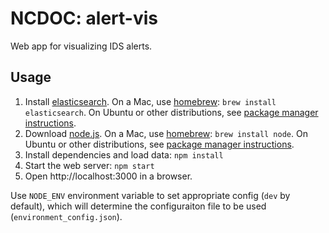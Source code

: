 NCDOC: alert-vis
================

Web app for visualizing IDS alerts.

## Usage

1. Install [elasticsearch](http://www.elasticsearch.org/overview/elkdownloads/). On a Mac, use [homebrew](http://brew.sh/): `brew install elasticsearch`. On Ubuntu or other distributions, see [package manager instructions](http://www.elasticsearch.org/guide/en/elasticsearch/reference/current/setup-repositories.html).
1. Download [node.js](http://nodejs.org/). On a Mac, use [homebrew](http://brew.sh/): `brew install node`. On Ubuntu or other distributions, see [package manager instructions](https://github.com/joyent/node/wiki/Installing-Node.js-via-package-manager#debian-and-ubuntu-based-linux-distributions).
1. Install dependencies and load data: `npm install`
1. Start the web server: `npm start`
1. Open http://localhost:3000 in a browser.

Use `NODE_ENV` environment variable to set appropriate config (`dev` by default), which will determine the configuraiton file to be used (`environment_config.json`).
